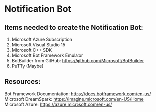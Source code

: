 # Notification Bot

## Items needed to create the Notification Bot:
  1. Microsoft Azure Subscription
  2. Microsoft Visual Studio 15
  3. Microsoft C++ SDK
  4. Microsoft Bot Framework Emulator
  5. BotBuilder from GitHub: https://github.com/Microsoft/BotBuilder
  6. PuTTy (Maybe)

## Resources:
Bot Framework Documentation: https://docs.botframework.com/en-us/ <br />
Microsoft DreamSpark: https://imagine.microsoft.com/en-US/Home <br />
Microsoft Azure: https://azure.microsoft.com/en-us/
